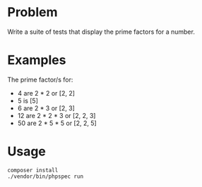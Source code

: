 # Problem

Write a suite of tests that display the prime factors for a number.

# Examples

The prime factor/s for:
* 4 are 2 * 2 or [2, 2]
* 5 is [5]
* 6 are 2 * 3 or [2, 3]
* 12 are 2 * 2 * 3 or [2, 2, 3]
* 50 are 2 * 5 * 5 or [2, 2, 5]

# Usage

```
composer install
./vendor/bin/phpspec run
```
